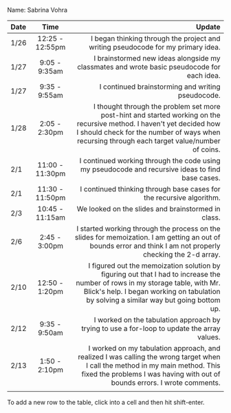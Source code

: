 Name: Sabrina Vohra

| Date |      Time       |                                                                                                                                                                                                                   Update |
|:-----|:---------------:|-------------------------------------------------------------------------------------------------------------------------------------------------------------------------------------------------------------------------:|
| 1/26 | 12:25 - 12:55pm |                                                                                                                                         I began thinking through the project and writing pseudocode for my primary idea. |
| 1/27 |  9:05 - 9:35am  |                                                                                                                               I brainstormed new ideas alongside my classmates and wrote basic pseudocode for each idea. |
| 1/27 |  9:35 - 9:55am  |                                                                                                                                                                        I continued brainstorming and writing pseudocode. |
| 1/28 |  2:05 - 2:30pm  |  I thought through the problem set more post-hint and started working on the recursive method. I haven't yet decided how I should check for the number of ways when recursing through each target value/number of coins. |
| 2/1  | 11:00 - 11:30pm |                                                                                                                         I continued working through the code using my pseudocode and recursive ideas to find base cases. |
| 2/1  | 11:30 - 11:50pm |                                                                                                                                                     I continued thinking through base cases for the recursive algorithm. |
| 2/3  | 10:45 - 11:15am |                                                                                                                                                                       We looked on the slides and brainstormed in class. |
| 2/6  |  2:45 - 3:00pm  |                                                             I started working through the process on the slides for memoization. I am getting an out of bounds error and think I am not properly checking the 2-d array. |
| 2/10 | 12:50 - 1:20pm  | I figured out the memoization solution by figuring out that I had to increase the number of rows in my storage table, with Mr. Blick's help. I began working on tabulation by solving a similar way but going bottom up. |
| 2/12 |  9:35 - 9:50am  |                                                                                                                              I worked on the tabulation approach by trying to use a for-loop to update the array values. |
| 2/13 |  1:50 - 2:10pm  |             I worked on my tabulation approach, and realized I was calling the wrong target when I call the method in  my main method. This fixed the problems I was having with out of bounds errors. I wrote comments. |
                                                                                                                                                                                                                                      |

To add a new row to the table, click into a cell and then hit shift-enter.